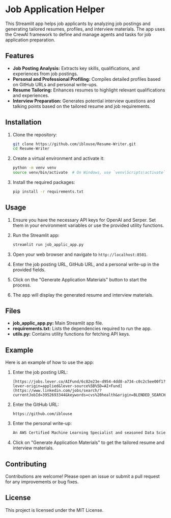 # Job Application Helper

This Streamlit app helps job applicants by analyzing job postings and generating tailored resumes, profiles, and interview materials. The app uses the CrewAI framework to define and manage agents and tasks for job application preparation.

## Features

- **Job Posting Analysis:** Extracts key skills, qualifications, and experiences from job postings.
- **Personal and Professional Profiling:** Compiles detailed profiles based on GitHub URLs and personal write-ups.
- **Resume Tailoring:** Enhances resumes to highlight relevant qualifications and experiences.
- **Interview Preparation:** Generates potential interview questions and talking points based on the tailored resume and job requirements.

## Installation

1. Clone the repository:
    ```sh
    git clone https://github.com/iblouse/Resume-Writer.git
    cd Resume-Writer
    ```

2. Create a virtual environment and activate it:
    ```sh
    python -m venv venv
    source venv/bin/activate  # On Windows, use `venv\Scripts\activate`
    ```

3. Install the required packages:
    ```sh
    pip install -r requirements.txt
    ```

## Usage

1. Ensure you have the necessary API keys for OpenAI and Serper. Set them in your environment variables or use the provided utility functions.

2. Run the Streamlit app:
    ```sh
    streamlit run job_applic_app.py
    ```

3. Open your web browser and navigate to `http://localhost:8501`.

4. Enter the job posting URL, GitHub URL, and a personal write-up in the provided fields.

5. Click on the "Generate Application Materials" button to start the process.

6. The app will display the generated resume and interview materials.

## Files

- **job_applic_app.py:** Main Streamlit app file.
- **requirements.txt:** Lists the dependencies required to run the app.
- **utils.py:** Contains utility functions for fetching API keys.

## Example

Here is an example of how to use the app:

1. Enter the job posting URL:
    ```
    [https://jobs.lever.co/AIFund/6c82e23e-d954-4dd8-a734-c0c2c5ee00f1?lever-origin=applied&lever-source%5B%5D=AI+Fund](https://www.linkedin.com/jobs/search/?currentJobId=3952693344&keywords=cvs%20health&origin=BLENDED_SEARCH_RESULT_NAVIGATION_JOB_CARD&originToLandingJobPostings=3958577063%2C3941885038%2C3952693344)
    ```

2. Enter the GitHub URL:
    ```
    https://github.com/iblouse
    ```

3. Enter the personal write-up:
    ```markdown
    An AWS Certified Machine Learning Specialist and seasoned Data Scientist with a Master’s in Statistics & Applied Mathematics brings a wealth of experience in data analysis, predictive modeling, and cloud technologies. With adept skills in Google Cloud services, particularly Vertex AI and BigQuery, high-impact solutions can be delivered within analytics and behavior change teams. The background aligns with the sophisticated use of Google Cloud Platform to analyze petabytes of healthcare data, complemented by certifications in machine learning and cloud platforms. Enthusiastic about employing advanced analytics and collaborative approaches to support the vision for a total approach to health and wellness through innovative data-driven strategies.
    ```

4. Click on "Generate Application Materials" to get the tailored resume and interview materials.

## Contributing

Contributions are welcome! Please open an issue or submit a pull request for any improvements or bug fixes.

## License

This project is licensed under the MIT License.
